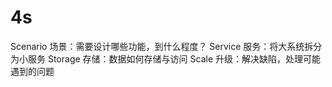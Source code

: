 # 4s
Scenario 场景：需要设计哪些功能，到什么程度？
Service 服务：将大系统拆分为小服务
Storage 存储：数据如何存储与访问
Scale 升级：解决缺陷，处理可能遇到的问题 